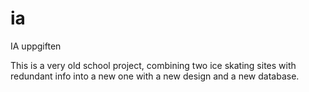 # ia
IA uppgiften

This is a very old school project, combining two ice skating sites with redundant info into a new one with a new design and a new database.

